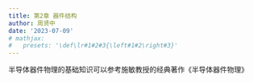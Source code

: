 ```yaml
---
title: 第2章 器件结构
author: 周贤中
date: '2023-07-09'
# mathjax:
#   presets: '\def\lr#1#2#3{\left#1#2\right#3}'
---
```


半导体器件物理的基础知识可以参考施敏教授的经典著作《半导体器件物理》
